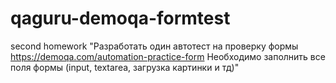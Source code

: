 # qaguru-demoqa-formtest

second homework
"Разработать один автотест на проверку формы https://demoqa.com/automation-practice-form
Необходимо заполнить все поля формы (input, textarea, загрузка картинки и тд)"
